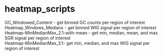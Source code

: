 # heatmap_scripts
GC_Windowed_Content - get binned GC counts per region of interest  
Heatmap_Windows_Medians - get binned WIG signal per region of interest  
Heatmap-MinMedianMax_2.1-with-mean - get min, median, mean, and max SGR signal per region of interest  
Heatmap-MinMedianMax_3.1- get min, median, and max WIG signal per region of interest  
